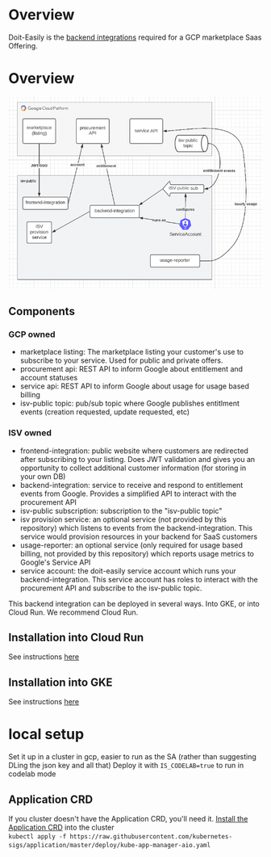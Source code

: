 # Overview

Doit-Easily is the [backend integrations][1] required for a GCP marketplace Saas Offering.

# Overview
![Diagram](img/simple-arch.png)

## Components

### GCP owned
* marketplace listing: The marketplace listing your customer's use to subscribe to your service. Used for public and private offers.
* procurement api: REST API to inform Google about entitlement and account statuses
* service api: REST API to inform Google about usage for usage based billing
* isv-public topic: pub/sub topic where Google publishes entitlment events (creation requested, update requested, etc)

### ISV owned
* frontend-integration: public website where customers are redirected after subscribing to your listing. Does JWT validation and gives you an opportunity to collect additional customer information (for storing in your own DB)
* backend-integration: service to receive and respond to entitlement events from Google. Provides a simplified API to interact with the procurement API
* isv-public subscription: subscription to the "isv-public topic"
* isv provision service: an optional service (not provided by this repository) which listens to events from the backend-integration. This service would provision resources in your backend for SaaS customers
* usage-reporter: an optional service (only required for usage based billing, not provided by this repository) which reports usage metrics to Google's Service API
* service account: the doit-easily service account which runs your backend-integration. This service account has roles to interact with the procurement API and subscribe to the isv-public topic.


This backend integration can be deployed in several ways. Into GKE, or into Cloud Run. We recommend Cloud Run.

## Installation into Cloud Run

See instructions [here](docs/install-cloudrun.md)

## Installation into GKE
See instructions [here](docs/install-gke.md)


# local setup
Set it up in a cluster in gcp, easier to run as the SA (rather than suggesting DLing the json key and all that)
Deploy it with `IS_CODELAB=true` to run in codelab mode

## Application CRD 
If you cluster doesn't have the Application CRD, you'll need it. [Install the Application CRD][4] into the cluster  
`kubectl apply -f https://raw.githubusercontent.com/kubernetes-sigs/application/master/deploy/kube-app-manager-aio.yaml`


[1]: https://cloud.google.com/marketplace/docs/partners/integrated-saas/backend-integration
[2]: https://cloud.google.com/marketplace/docs/partners/integrated-saas#checklist
[3]: https://codelabs.developers.google.com/codelabs/gcp-marketplace-integrated-saas/#0
[4]: https://cloud.google.com/solutions/using-gke-applications-page-cloud-console#preparing_gke
[5]: ./required-infra/3-create-isv-backend-infra.sh
[6]: ./required-infra/1-create-isv-public-infra.sh
[7]: ./required-infra/2-create-isv-public-infra.sh
[8]:https://cloud.google.com/marketplace/docs/partners/integrated-saas/technical-integration-setup
[9]: https://cloud.google.com/marketplace/docs/partners/integrated-saas/backend-integration#producer-portal-service-accounts
[10]: ./docs/install-mpdev.md